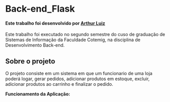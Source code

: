 # Back-end_Flask
#### Este trabalho foi desenvolvido por [Arthur Luiz](https://github.com/arthurl31)

Este trabalho foi executado no segundo semestre do cuso de graduação de Sistemas de Informação da Faculdade Cotemig, na disciplina de Desenvolvimento Back-end.

## Sobre o projeto
O projeto consiste em um sistema em que um funcionario de uma loja poderá logar, gerar pedidos, adicionar produtos em estoque, excluir, adicionar produtos ao carrinho e finalizar o pedido.

**Funcionamento da Aplicação:**
